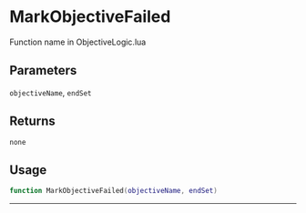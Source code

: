 # MarkObjectiveFailed
Function name in ObjectiveLogic.lua
## Parameters
`objectiveName`, `endSet`
## Returns
`none`
## Usage
```lua
function MarkObjectiveFailed(objectiveName, endSet)
```
---
